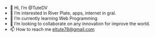 - 👋 Hi, I’m @TuteDV
- 👀 I’m interested in River Plate, apps, internet in gral.
- 🌱 I’m currently learning Web Programming
- 💞️ I’m looking to collaborate on any innovation for improve the world.
- 📫 How to reach me eltute78@gmail.com

<!---
TuteDV/TuteDV is a ✨ special ✨ repository because its `README.md` (this file) appears on your GitHub profile.
You can click the Preview link to take a look at your changes.
--->

